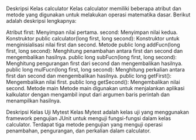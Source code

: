 Deskripsi Kelas calculator
Kelas calculator memiliki beberapa atribut dan metode yang digunakan untuk melakukan operasi matematika dasar. Berikut adalah deskripsi lengkapnya:

Atribut
first: Menyimpan nilai pertama.
second: Menyimpan nilai kedua.
Konstruktor
public calculator(long first, long second): Konstruktor untuk menginisialisasi nilai first dan second.
Metode
public long addFucn(long first, long second): Menghitung penambahan antara first dan second dan mengembalikan hasilnya.
public long subFucn(long first, long second): Menghitung pengurangan first dari second dan mengembalikan hasilnya.
public long mulFucn(long first, long second): Menghitung perkalian antara first dan second dan mengembalikan hasilnya.
public long getFirst(): Mengembalikan nilai first.
public long getSecond(): Mengembalikan nilai second.
Metode main
Metode main digunakan untuk menjalankan aplikasi kalkulator dengan mengambil input dari argumen baris perintah dan menampilkan hasilnya.

Deskripsi Kelas Uji Mytest
Kelas Mytest adalah kelas uji yang menggunakan framework pengujian JUnit untuk menguji fungsi-fungsi dalam kelas calculator. Terdapat tiga metode pengujian yang menguji operasi penambahan, pengurangan, dan perkalian dalam calculator.

